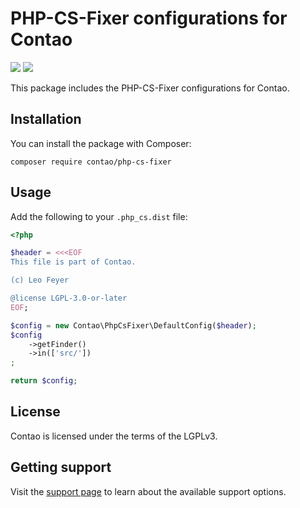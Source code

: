 # PHP-CS-Fixer configurations for Contao

[![](https://img.shields.io/packagist/v/contao/php-cs-fixer.svg?style=flat-square)](https://packagist.org/packages/contao/php-cs-fixer)
[![](https://img.shields.io/packagist/dt/contao/php-cs-fixer.svg?style=flat-square)](https://packagist.org/packages/contao/php-cs-fixer)

This package includes the PHP-CS-Fixer configurations for Contao.

## Installation

You can install the package with Composer:

```
composer require contao/php-cs-fixer
```

## Usage

Add the following to your `.php_cs.dist` file:

```php
<?php

$header = <<<EOF
This file is part of Contao.

(c) Leo Feyer

@license LGPL-3.0-or-later
EOF;

$config = new Contao\PhpCsFixer\DefaultConfig($header);
$config
    ->getFinder()
    ->in(['src/'])
;

return $config;
```

## License

Contao is licensed under the terms of the LGPLv3.

## Getting support

Visit the [support page][2] to learn about the available support options.

[1]: https://contao.org
[2]: https://contao.org/en/support.html
